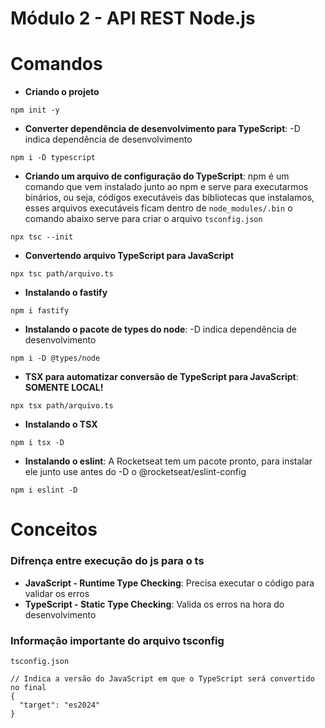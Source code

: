 # Módulo 2 - API REST Node.js

# Comandos

- **Criando o projeto**
```shell
npm init -y
```

- **Converter dependência de desenvolvimento para TypeScript**: -D indica dependência de desenvolvimento
```shell
npm i -D typescript
```

- **Criando um arquivo de configuração do TypeScript**: npm é um comando que vem instalado junto ao npm e serve para
executarmos binários, ou seja, códigos executáveis das bibliotecas que instalamos, esses arquivos executáveis ficam dentro de
`node_modules/.bin` o comando abaixo serve para criar o arquivo `tsconfig.json`
```shell
npx tsc --init
```

- **Convertendo arquivo TypeScript para JavaScript**
```shell
npx tsc path/arquivo.ts
```

- **Instalando o fastify**
```shell
npm i fastify
```

- **Instalando o pacote de types do node**: -D indica dependência de desenvolvimento
```shell
npm i -D @types/node
```

- **TSX para automatizar conversão de TypeScript para JavaScript**: **SOMENTE LOCAL!**
```shell
npx tsx path/arquivo.ts
```

- **Instalando o TSX**
```shell
npm i tsx -D
```

- **Instalando o eslint**: A Rocketseat tem um pacote pronto, para instalar ele junto use antes do -D o @rocketseat/eslint-config
```shell
npm i eslint -D
```

# Conceitos

### Difrença entre execução do js para o ts

- **JavaScript - Runtime Type Checking**: Precisa executar o código para validar os erros
- **TypeScript - Static Type Checking**: Valida os erros na hora do desenvolvimento

### Informação importante do arquivo tsconfig
`tsconfig.json`

```
// Indica a versão do JavaScript em que o TypeScript será convertido no final
{
  "target": "es2024"
}
```